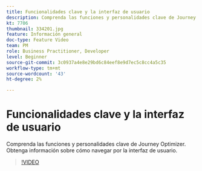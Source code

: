 ```yaml
---
title: Funcionalidades clave y la interfaz de usuario
description: Comprenda las funciones y personalidades clave de Journey Optimizer. Obtenga información sobre cómo navegar por la interfaz de usuario.
kt: 7706
thumbnail: 334201.jpg
feature: Información general
doc-type: Feature Video
team: PM
role: Business Practitioner, Developer
level: Beginner
source-git-commit: 3c0937a4e8e29bd6c84eef8e9d7ec5c8cc4a5c35
workflow-type: tm+mt
source-wordcount: '43'
ht-degree: 2%

---
```



# Funcionalidades clave y la interfaz de usuario

Comprenda las funciones y personalidades clave de Journey Optimizer. Obtenga información sobre cómo navegar por la interfaz de usuario.

>[!VIDEO](https://video.tv.adobe.com/v/334201?quality=12)
